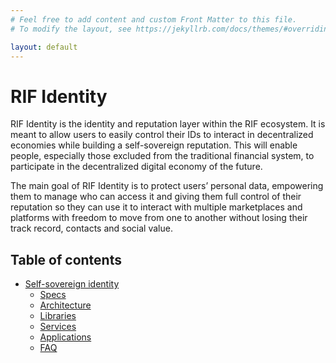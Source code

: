 ```yaml
---
# Feel free to add content and custom Front Matter to this file.
# To modify the layout, see https://jekyllrb.com/docs/themes/#overriding-theme-defaults

layout: default
---
```


# RIF Identity

RIF Identity is the identity and reputation layer within the RIF ecosystem. It is meant to allow users to easily control their IDs to interact in decentralized economies while building a self-sovereign reputation. This will enable people, especially those excluded from the traditional financial system, to participate in the decentralized digital economy of the future.

The main goal of RIF Identity is to protect users’ personal data, empowering them to manage who can access it and giving them full control of their reputation so they can use it to interact with multiple marketplaces and platforms with freedom to move from one to another without losing their track record, contacts and social value.

## Table of contents

- [Self-sovereign identity](/ssi)
    - [Specs](/ssi/specs)
    - [Architecture](/ssi/architecture)
    - [Libraries](/ssi/libraries)
    - [Services](/ssi/services)
    - [Applications](/ssi/applications)
    - [FAQ](ssi/faq)

<!--
- RIF Identity manager
- Data Vault
- rLogin
- RIF Name Service
-->
